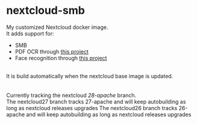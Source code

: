# nextcloud-smb

My customized Nextcloud docker image. <br/>
It adds support for: 
* SMB
* PDF OCR through <a href="https://github.com/R0Wi/workflow_ocr">this project</a>
* Face recognition through <a href="https://apps.nextcloud.com/apps/facerecognition">this project</a> 
<br/>
It is build automatically when the nextcloud base image is updated.<br/>
<br/>
<br/>
Currently tracking the nextcloud <i>28-apache</i> branch.<br/>
The nextcloud27 branch tracks 27-apache and will keep autobuilding as long as nextcloud releases upgrades
The nextcloud26 branch tracks 26-apache and will keep autobuilding as long as nextcloud releases upgrades


